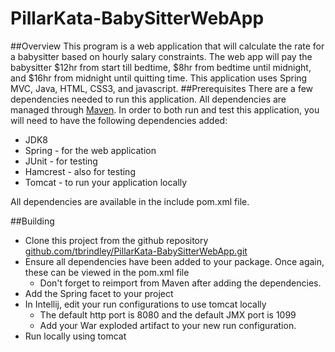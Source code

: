 # PillarKata-BabySitterWebApp
##Overview
This program is a web application that will calculate the rate for a babysitter based on hourly salary constraints.  The web app will pay the babysitter $12hr from start till bedtime, $8hr from bedtime until midnight, and $16hr from midnight until quitting time.  This application uses Spring MVC, Java, HTML, CSS3, and javascript.
##Prerequisites
There are a few dependencies needed to run this application.  All dependencies are managed through [Maven](https://maven.apache.org/).  In order to both run and test this application, you will need to have the following dependencies added:
* JDK8
* Spring - for the web application
* JUnit - for testing
* Hamcrest - also for testing
* Tomcat - to run your application locally

All dependencies are available in the include pom.xml file.

##Building
*  Clone this project from the github repository [github.com/tbrindley/PillarKata-BabySitterWebApp.git](https://github.com/tbrindley/PillarKata-BabySitterWebApp.git)
*  Ensure all dependencies have been added to your package.  Once again, these can be viewed in the pom.xml file
    * Don't forget to reimport from Maven after adding the dependencies.
*  Add the Spring facet to your project
*  In Intellij, edit your run configurations to use tomcat locally
    * The default http port is 8080 and the default JMX port is 1099 
    * Add your War exploded artifact to your new run configuration.
*  Run locally using tomcat


